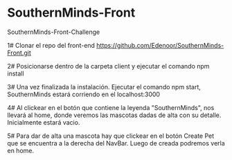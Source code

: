 # SouthernMinds-Front
SouthernMinds-Front-Challenge

1# Clonar el repo del front-end https://github.com/Edenoor/SouthernMinds-Front.git

2# Posicionarse dentro de la carpeta client y ejecutar el comando npm install

3# Una vez finalizada la instalación. Ejecutar el comando npm start, SouthernMinds estará corriendo en el localhost:3000

4# Al clickear en el botón que contiene la leyenda "SouthernMinds", nos llevará al home, donde veremos las mascotas dadas de alta con su detalle.
	Inicialmente estará vacio. 

5# Para dar de alta una mascota hay que clickear en el botón Create Pet que se encuentra a la derecha del NavBar. Luego de creada podremos verla en home.
